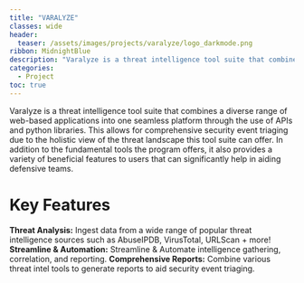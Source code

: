 ```yaml
---
title: "VARALYZE"
classes: wide
header:
  teaser: /assets/images/projects/varalyze/logo_darkmode.png
ribbon: MidnightBlue
description: "Varalyze is a threat intelligence tool suite that combines a diverse range of web-based applications into one seamless platform through the use of APIs and python libraries."
categories:
  - Project
toc: true
---
```


Varalyze is a threat intelligence tool suite that combines a diverse range of web-based applications into one seamless platform through the use of APIs and python libraries. This allows for comprehensive security event triaging due to the holistic view of the threat landscape this tool suite can offer. In addition to the fundamental tools the program offers, it also provides a variety of beneficial features to users that can significantly help in aiding defensive teams.

# **Key Features**
**Threat Analysis:** Ingest data from a wide range of popular threat intelligence sources such as AbuseIPDB, VirusTotal, URLScan + more!
**Streamline & Automation:** Streamline & Automate intelligence gathering, correlation, and reporting.
**Comprehensive Reports:** Combine various threat intel tools to generate reports to aid security event triaging.
